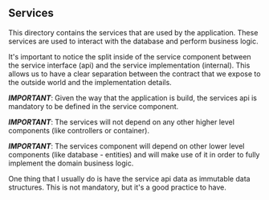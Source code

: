 ## Services

This directory contains the services that are used by the application. 
These services are used to interact with the database and perform business logic.

It's important to notice the split inside of the service component between the service interface (api) and the service implementation (internal).
This allows us to have a clear separation between the contract that we expose to the outside world and the implementation details.

**_IMPORTANT_**: Given the way that the application is build, the services api is mandatory to be defined in the service component.

**_IMPORTANT_**: The services will not depend on any other higher level components (like controllers or container).

**_IMPORTANT_**: The services component will depend on other lower level components (like database - entities) 
and will make use of it in order to fully implement the domain business logic.

One thing that I usually do is have the service api data as immutable data structures. This is not mandatory, but it's a good practice to have.